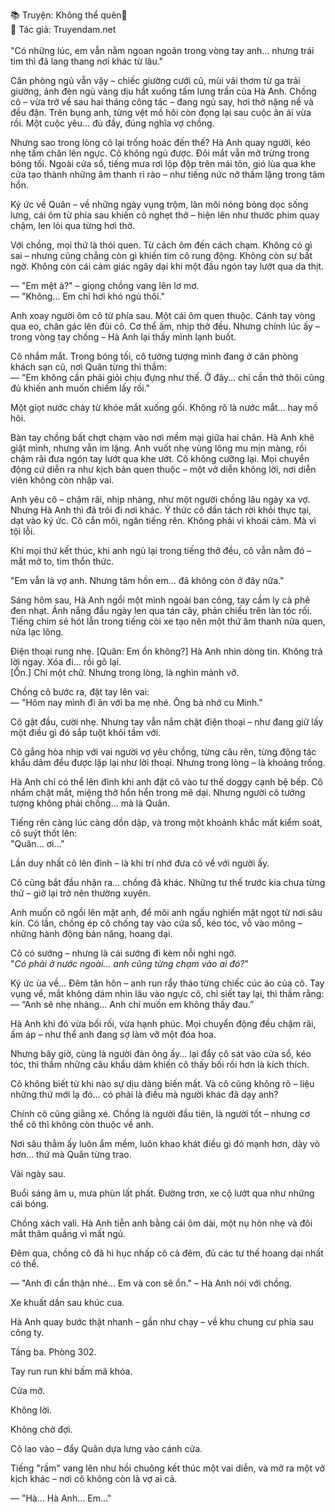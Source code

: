 📚 Truyện: Không thể quên🔞 
<br>
📖 Tác giả: Truyendam.net
<br></br>
"Có những lúc, em vẫn nằm ngoan ngoãn trong vòng tay anh… nhưng trái tim thì đã lang thang nơi khác từ lâu."

Căn phòng ngủ vẫn vậy – chiếc giường cưới cũ, mùi vải thơm từ ga trải giường, ánh đèn ngủ vàng dịu hắt xuống tấm lưng trần của Hà Anh. Chồng cô – vừa trở về sau hai tháng công tác – đang ngủ say, hơi thở nặng nề và đều đặn. Trên bụng anh, từng vệt mồ hôi còn đọng lại sau cuộc ân ái vừa rồi. Một cuộc yêu… đủ đầy, đúng nghĩa vợ chồng.

Nhưng sao trong lòng cô lại trống hoác đến thế? Hà Anh quay người, kéo nhẹ tấm chăn lên ngực. Cô không ngủ được. Đôi mắt vẫn mở trừng trong bóng tối. Ngoài cửa sổ, tiếng mưa rơi lộp độp trên mái tôn, gió lùa qua khe cửa tạo thành những âm thanh rì rào – như tiếng nức nở thầm lặng trong tâm hồn.

Ký ức về Quân – về những ngày vụng trộm, làn môi nóng bỏng dọc sống lưng, cái ôm từ phía sau khiến cô nghẹt thở – hiện lên như thước phim quay chậm, len lỏi qua từng hơi thở.

Với chồng, mọi thứ là thói quen. Từ cách ôm đến cách chạm. Không có gì sai – nhưng cũng chẳng còn gì khiến tim cô rung động. Không còn sự bất ngờ. Không còn cái cảm giác ngây dại khi một đầu ngón tay lướt qua da thịt.

— "Em mệt à?" – giọng chồng vang lên lơ mơ.  
— "Không… Em chỉ hơi khó ngủ thôi."  

Anh xoay người ôm cô từ phía sau. Một cái ôm quen thuộc. Cánh tay vòng qua eo, chân gác lên đùi cô. Cơ thể ấm, nhịp thở đều. Nhưng chính lúc ấy – trong vòng tay chồng – Hà Anh lại thấy mình lạnh buốt.

Cô nhắm mắt. Trong bóng tối, cô tưởng tượng mình đang ở căn phòng khách sạn cũ, nơi Quân từng thì thầm:  
— "Em không cần phải giỏi chịu đựng như thế. Ở đây… chỉ cần thở thôi cũng đủ khiến anh muốn chiếm lấy rồi."

Một giọt nước chảy từ khóe mắt xuống gối. Không rõ là nước mắt… hay mồ hôi.

Bàn tay chồng bất chợt chạm vào nơi mềm mại giữa hai chân. Hà Anh khẽ giật mình, nhưng vẫn im lặng. Anh vuốt nhẹ vùng lông mu mịn màng, rồi chậm rãi đưa ngón tay lướt qua khe ướt. Cô không cưỡng lại. Mọi chuyển động cứ diễn ra như kịch bản quen thuộc – một vở diễn không lời, nơi diễn viên không còn nhập vai.

Anh yêu cô – chậm rãi, nhịp nhàng, như một người chồng lâu ngày xa vợ. Nhưng Hà Anh thì đã trôi đi nơi khác. Ý thức cô dần tách rời khỏi thực tại, dạt vào ký ức. Cô cắn môi, ngăn tiếng rên. Không phải vì khoái cảm. Mà vì tội lỗi.

Khi mọi thứ kết thúc, khi anh ngủ lại trong tiếng thở đều, cô vẫn nằm đó – mắt mở to, tim thổn thức.

"Em vẫn là vợ anh. Nhưng tâm hồn em… đã không còn ở đây nữa."

Sáng hôm sau, Hà Anh ngồi một mình ngoài ban công, tay cầm ly cà phê đen nhạt. Ánh nắng đầu ngày len qua tán cây, phản chiếu trên làn tóc rối. Tiếng chim sẻ hót lẫn trong tiếng còi xe tạo nên một thứ âm thanh nửa quen, nửa lạc lõng.

Điện thoại rung nhẹ. [Quân: Em ổn không?] Hà Anh nhìn dòng tin. Không trả lời ngay. Xóa đi… rồi gõ lại.  
[Ổn.] Chỉ một chữ. Nhưng trong lòng, là nghìn mảnh vỡ.

Chồng cô bước ra, đặt tay lên vai:  
— "Hôm nay mình đi ăn với ba mẹ nhé. Ông bà nhớ cu Minh."  

Cô gật đầu, cười nhẹ. Nhưng tay vẫn nắm chặt điện thoại – như đang giữ lấy một điều gì đó sắp tuột khỏi tầm với.

Cô gắng hòa nhịp với vai người vợ yêu chồng, từng câu rên, từng động tác khẩu dâm đều được lặp lại như lời thoại. Nhưng trong lòng – là khoảng trống.

Hà Anh chỉ có thể lên đỉnh khi anh đặt cô vào tư thế doggy cạnh bệ bếp. Cô nhắm chặt mắt, miệng thở hổn hển trong mê dại. Nhưng người cô tưởng tượng không phải chồng… mà là Quân.

Tiếng rên càng lúc càng dồn dập, và trong một khoảnh khắc mất kiểm soát, cô suýt thốt lên:  
"Quân… ơi…"

Lần duy nhất cô lên đỉnh – là khi trí nhớ đưa cô về với người ấy.

Cô cũng bắt đầu nhận ra… chồng đã khác. Những tư thế trước kia chưa từng thử – giờ lại trở nên thường xuyên.

Anh muốn cô ngồi lên mặt anh, để môi anh ngấu nghiến mật ngọt từ nơi sâu kín. Có lần, chồng ép cô chống tay vào cửa sổ, kéo tóc, vỗ vào mông – những hành động bản năng, hoang dại.

Cô có sướng – nhưng là cái sướng đi kèm nỗi nghi ngờ.  
"*Có phải ở nước ngoài… anh cũng từng chạm vào ai đó?*"

Ký ức ùa về… Đêm tân hôn – anh run rẩy tháo từng chiếc cúc áo của cô. Tay vụng về, mắt không dám nhìn lâu vào ngực cô, chỉ siết tay lại, thì thầm rằng:  
— “Anh sẽ nhẹ nhàng… Anh chỉ muốn em không thấy đau.”

Hà Anh khi đó vừa bối rối, vừa hạnh phúc. Mọi chuyển động đều chậm rãi, ấm áp – như thể anh đang sợ làm vỡ một đóa hoa.

Nhưng bây giờ, cùng là người đàn ông ấy… lại đẩy cô sát vào cửa sổ, kéo tóc, thì thầm những câu khẩu dâm khiến cô thấy bối rối hơn là kích thích.

Cô không biết từ khi nào sự dịu dàng biến mất. Và cô cũng không rõ – liệu những thứ mới lạ đó… có phải là điều mà người khác đã dạy anh?

Chính cô cũng giằng xé. Chồng là người đầu tiên, là người tốt – nhưng cơ thể cô thì không còn thuộc về anh.

Nơi sâu thẳm ấy luôn ẩm mềm, luôn khao khát điều gì đó mạnh hơn, dày vò hơn… thứ mà Quân từng trao.

Vài ngày sau.

Buổi sáng âm u, mưa phùn lất phất. Đường trơn, xe cộ lướt qua như những cái bóng.

Chồng xách vali. Hà Anh tiễn anh bằng cái ôm dài, một nụ hôn nhẹ và đôi mắt thâm quầng vì mất ngủ.

Đêm qua, chồng cô đã hì hục nhấp cô cả đêm, đủ các tư thế hoang dại nhất có thể.

— "Anh đi cẩn thận nhé… Em và con sẽ ổn." – Hà Anh nói với chồng.

Xe khuất dần sau khúc cua.

Hà Anh quay bước thật nhanh – gần như chạy – về khu chung cư phía sau công ty.

Tầng ba. Phòng 302.

Tay run run khi bấm mã khóa.

Cửa mở.

Không lời.

Không chờ đợi.

Cô lao vào – đẩy Quân dựa lưng vào cánh cửa.

Tiếng "rầm" vang lên như hồi chuông kết thúc một vai diễn, và mở ra một vở kịch khác – nơi cô không còn là vợ ai cả.

— "Hà… Hà Anh… Em…"